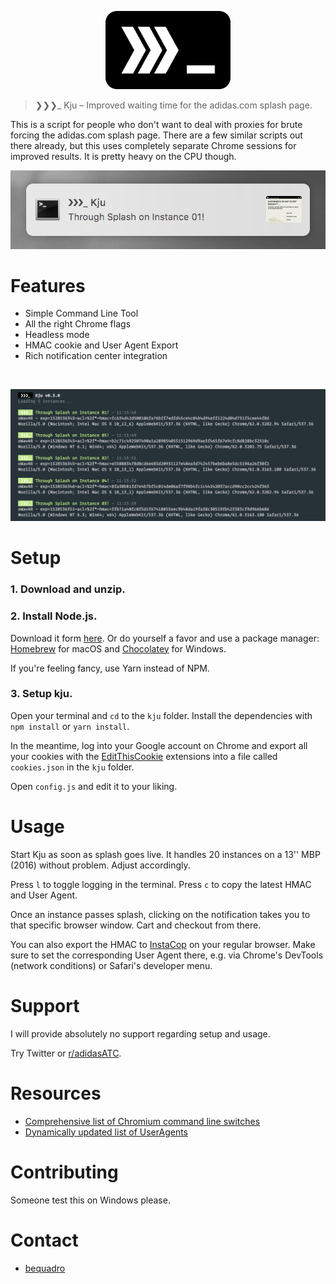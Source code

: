 <p align="center"><img width="200" src="media/icon.png" alt="Kju"></p>

> ❯❯❯_ Kju – Improved waiting time for the adidas.com splash page.

This is a script for people who don't want to deal with proxies for brute forcing the adidas.com splash page. There are a few similar scripts out there already, but this uses completely separate Chrome sessions for improved results. It is pretty heavy on the CPU though.

![Notification](media/notification.png)

# Features

- Simple Command Line Tool
- All the right Chrome flags
- Headless mode
- HMAC cookie and User Agent Export
- Rich notification center integration

<br>

![Screenshot](media/terminal.png)


# Setup

### 1. Download and unzip.

### 2. Install Node.js.

   Download it form [here](https://nodejs.org/en/download/current/). Or do yourself a favor and use a package manager: [Homebrew](https://brew.sh) for macOS and [Chocolatey](https://chocolatey.org) for Windows.

   If you're feeling fancy, use Yarn instead of NPM.

### 3. Setup kju.

   Open your terminal and `cd` to the `kju` folder. Install the dependencies with `npm install` or `yarn install`.

   In the meantime, log into your Google account on Chrome and export all your cookies with the [EditThisCookie](https://chrome.google.com/webstore/detail/editthiscookie/fngmhnnpilhplaeedifhccceomclgfbg) extensions into a file called `cookies.json` in the `kju` folder.

   Open `config.js` and edit it to your liking.

# Usage

Start Kju as soon as splash goes live. It handles 20 instances on a 13'' MBP (2016) without problem. Adjust accordingly.

Press `l` to toggle logging in the terminal. Press `c` to copy the latest HMAC and User Agent.

Once an instance passes splash, clicking on the notification takes you to that specific browser window. Cart and checkout from there.

You can also export the HMAC to [InstaCop](https://github.com/bequadro/instacop) on your regular browser. Make sure to set the corresponding User Agent there, e.g. via Chrome's DevTools (network conditions) or Safari's developer menu.

# Support

I will provide absolutely no support regarding setup and usage.

Try Twitter or [r/adidasATC](https://reddit.com/r/adidasATC).

# Resources

- [Comprehensive list of Chromium command line switches](https://peter.sh/experiments/chromium-command-line-switches/)
- [Dynamically updated list of UserAgents](https://techblog.willshouse.com/2012/01/03/most-common-user-agents/)

# Contributing

Someone test this on Windows please.

# Contact

- [bequadro](https://twitter.com/_bequadro)
